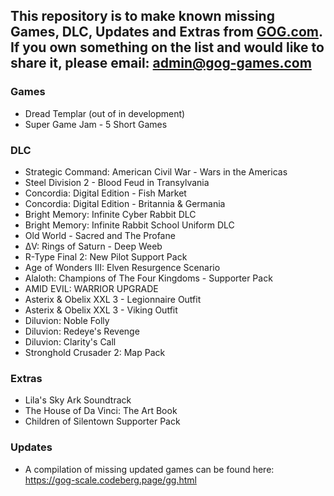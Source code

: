 ## This repository is to make known missing Games, DLC, Updates and Extras from [GOG.com](https://www.gog.com/). If you own something on the list and would like to share it, please email: [admin@gog-games.com](mailto:admin@gog-games.com)

### Games
- Dread Templar (out of in development)
- Super Game Jam - 5 Short Games

### DLC
- Strategic Command: American Civil War - Wars in the Americas
- Steel Division 2 - Blood Feud in Transylvania
- Concordia: Digital Edition - Fish Market
- Concordia: Digital Edition - Britannia & Germania
- Bright Memory: Infinite Cyber Rabbit DLC
- Bright Memory: Infinite Rabbit School Uniform DLC
- Old World - Sacred and The Profane
- ΔV: Rings of Saturn - Deep Weeb
- R-Type Final 2: New Pilot Support Pack
- Age of Wonders III: Elven Resurgence Scenario
- Alaloth: Champions of The Four Kingdoms - Supporter Pack
- AMID EVIL: WARRIOR UPGRADE
- Asterix & Obelix XXL 3 - Legionnaire Outfit
- Asterix & Obelix XXL 3 - Viking Outfit
- Diluvion: Noble Folly
- Diluvion: Redeye's Revenge
- Diluvion: Clarity's Call
- Stronghold Crusader 2: Map Pack

### Extras
- Lila's Sky Ark Soundtrack
- The House of Da Vinci: The Art Book
- Children of Silentown Supporter Pack

### Updates
- A compilation of missing updated games can be found here: https://gog-scale.codeberg.page/gg.html
